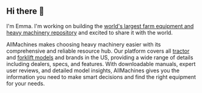 ## Hi there 👋

I'm Emma. I'm working on building the [world's largest farm equipment and heavy machinery repository](https://www.allmachines.com/) and excited to share it with the world. 

AllMachines makes choosing heavy machinery easier with its comprehensive and reliable resource hub. Our platform covers all [tractor](https://www.allmachines.com/tractors) and [forklift models](https://www.allmachines.com/forklifts) and brands in the US, providing a wide range of details including dealers, specs, and features. With downloadable manuals, expert user reviews, and detailed model insights, AllMachines gives you the information you need to make smart decisions and find the right equipment for your needs.
<!--
**emmawalsh103/emmawalsh103** is a ✨ _special_ ✨ repository because its `README.md` (this file) appears on your GitHub profile.

Here are some ideas to get you started:

- 🔭 I’m currently working on ...
- 🌱 I’m currently learning ...
- 👯 I’m looking to collaborate on ...
- 🤔 I’m looking for help with ...
- 💬 Ask me about ...
- 📫 How to reach me: ...
- 😄 Pronouns: ...
- ⚡ Fun fact: ...
-->
